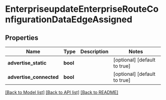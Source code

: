 # EnterpriseupdateEnterpriseRouteConfigurationDataEdgeAssigned

## Properties
Name | Type | Description | Notes
------------ | ------------- | ------------- | -------------
**advertise_static** | **bool** |  | [optional] [default to true]
**advertise_connected** | **bool** |  | [optional] [default to true]

[[Back to Model list]](../README.md#documentation-for-models) [[Back to API list]](../README.md#documentation-for-api-endpoints) [[Back to README]](../README.md)


